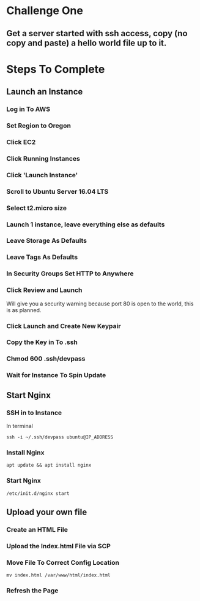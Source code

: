 # Challenge One
## Get a server started with ssh access, copy (no copy and paste) a hello world file up to it.

# Steps To Complete

## Launch an Instance 

### Log in To AWS

### Set Region to Oregon

### Click EC2

### Click Running Instances

### Click 'Launch Instance'

### Scroll to Ubuntu Server 16.04 LTS

### Select t2.micro size

### Launch 1 instance, leave everything else as defaults

### Leave Storage As Defaults

### Leave Tags As Defaults

### In Security Groups Set HTTP to Anywhere

### Click Review and Launch

Will give you a security warning because port 80 is open to the world, this is as planned.

### Click Launch and Create New Keypair

### Copy the Key in To .ssh

### Chmod 600 .ssh/devpass

### Wait for Instance To Spin Update

## Start Nginx

### SSH in to Instance

In terminal

`ssh -i ~/.ssh/devpass ubuntu@IP_ADDRESS`

### Install Nginx

`apt update && apt install nginx`

### Start Nginx

`/etc/init.d/nginx start`

## Upload your own file

### Create an HTML File

### Upload the Index.html File via SCP

### Move File To Correct Config Location

`mv index.html /var/www/html/index.html`


### Refresh the Page
